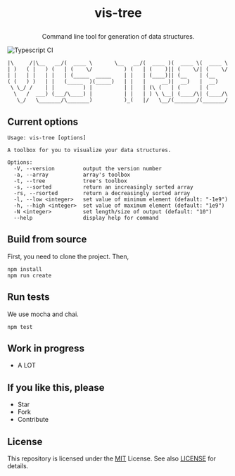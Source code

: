 # <p align="center">vis-tree</p>
<p align="center">Command line tool for generation of data structures.</p>

![Typescript CI](https://github.com/poyea/vis-tree/workflows/Typescript%20CI/badge.svg)

```
|\     /|\__   __/(  ____ \       \__   __/(  ____ )(  ____ \(  ____ \
| )   ( |   ) (   | (    \/          ) (   | (    )|| (    \/| (    \/
| |   | |   | |   | (_____  _____    | |   | (____)|| (__    | (__
( (   ) )   | |   (_____  )(_____)   | |   |     __)|  __)   |  __)
 \ \_/ /    | |         ) |          | |   | (\ (   | (      | (
  \   /  ___) (___/\____) |          | |   | ) \ \__| (____/\| (____/\
   \_/   \_______/\_______)          )_(   |/   \__/(_______/(_______/
```

## Current options
```
Usage: vis-tree [options]

A toolbox for you to visualize your data structures.

Options:
  -V, --version         output the version number
  -a, --array           array's toolbox
  -t, --tree            tree's toolbox
  -s, --sorted          return an increasingly sorted array
  -rs, --rsorted        return a decreasingly sorted array
  -l, --low <integer>   set value of minimum element (default: "-1e9")
  -h, --high <integer>  set value of maximum element (default: "1e9")
  -N <integer>          set length/size of output (default: "10")
  --help                display help for command
```

## Build from source
First, you need to clone the project. Then,
```
npm install 
npm run create
```

## Run tests
We use mocha and chai.
```
npm test
```

## Work in progress 
* A LOT

## If you like this, please
* Star
* Fork
* Contribute

## License
This repository is licensed under the [MIT](https://opensource.org/licenses/MIT) License. See also [LICENSE](LICENSE) for details.
